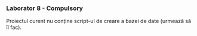 ### Laborator 8 - Compulsory

Proiectul curent nu conține script-ul de creare a bazei de date (urmează să îl fac).
